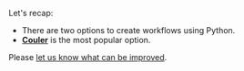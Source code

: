 Let's recap:

* There are two options to create workflows using Python. 
* **[Couler](https://github.com/couler-proj/couler)** is the most popular option.

Please [let us know what can be improved](https://github.com/argoproj-labs/katacoda-scenarios).
